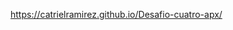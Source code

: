 <!-- Link de acceso al sitio a traves de GitHub Pages -->

https://catrielramirez.github.io/Desafio-cuatro-apx/
